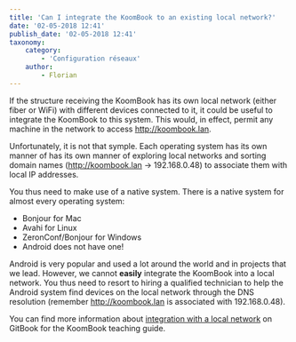 ```yaml
---
title: 'Can I integrate the KoomBook to an existing local network?'
date: '02-05-2018 12:41'
publish_date: '02-05-2018 12:41'
taxonomy:
    category:
        - 'Configuration réseaux'
    author:
        - Florian
---
```


If the structure receiving the KoomBook has its own local network (either fiber or WiFi) with different devices connected to it, it could be useful to integrate the KoomBook to this system.  This would, in effect, permit any machine in the network to access http://koombook.lan.  

Unfortunately, it is not that symple.  Each operating system has its own manner of has its own manner of exploring local networks and sorting domain names (http://koombook.lan -> 192.168.0.48) to associate them with local IP addresses.

You thus need to make use of a native system.  There is a native system for almost every operating system: 
* Bonjour for Mac
* Avahi for Linux 
* ZeronConf/Bonjour for Windows
* Android does not have one!

Android is very popular and used a lot around the world and in projects that we lead.  However, we cannot **easily** integrate the KoomBook into a local network.  You thus need to resort to hiring a qualified technician to help the Android system find devices on the local network through the DNS resolution (remember http://koombook.lan is associated with 192.168.0.48).

You can find more information about [integration with a local network](https://bsf.gitbooks.io/formation-koombook/content/fr/deploiement_dans_un_reseau_local.html) on GitBook for the KoomBook teaching guide.